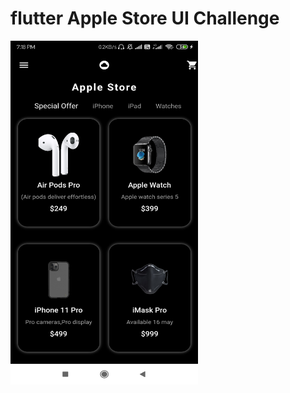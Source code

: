 # flutter Apple Store UI Challenge
<img src="https://raw.githubusercontent.com/arunramarumugam25/flutter_UI_Challenge/master/UI%20Challenge.jpg" width="300" height="550" />
